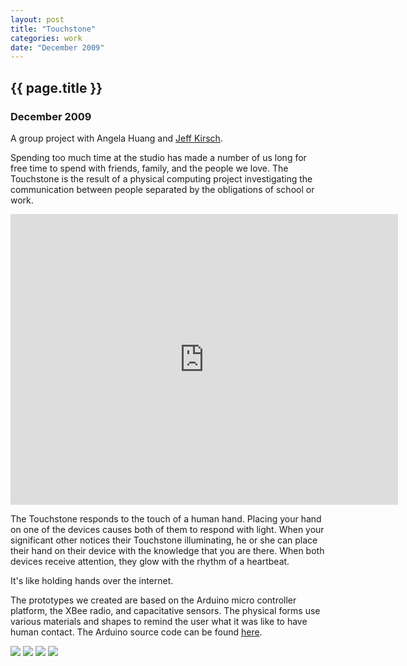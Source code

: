 ```yaml
---
layout: post
title: "Touchstone"
categories: work
date: "December 2009"
---
```


## {{ page.title }}

### December 2009

A group project with Angela Huang and [Jeff Kirsch][23].

   [23]: http://jeffkirsch.com/

Spending too much time at the studio has made a number of us long for free
time to spend with friends, family, and the people we love. The Touchstone is
the result of a physical computing project investigating the communication
between people separated by the obligations of school or work.

<iframe src="http://player.vimeo.com/video/8071438?portrait=0" width="620" height="465" frameborder="0">hi</iframe>

The Touchstone responds to the touch of a human hand. Placing your hand on one
of the devices causes both of them to respond with light. When your
significant other notices their Touchstone illuminating, he or she can place
their hand on their device with the knowledge that you are there. When both
devices receive attention, they glow with the rhythm of a heartbeat.

It's like holding hands over the internet.

The prototypes we created are based on the Arduino micro controller platform,
the XBee radio, and capacitative sensors. The physical forms use various
materials and shapes to remind the user what it was like to have human
contact. The Arduino source code can be found [here][24].

   [24]: http://github.com/jpfinley/touchstone

![][25] ![][26] ![][27] ![][28]

   [25]: ../assets/img/portfolio/touchstone-0-620.jpg
   [26]: ../assets/img/portfolio/touchstone-2-620.jpg
   [27]: ../assets/img/portfolio/touchstone-3-620.jpg
   [28]: ../assets/img/portfolio/touchstone-4-620.jpg
